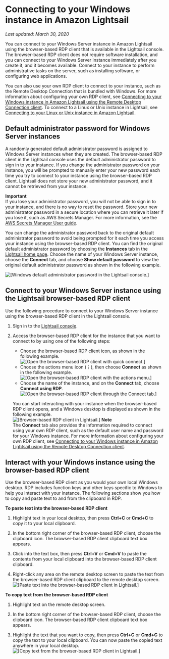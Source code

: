 # Connecting to your Windows instance in Amazon Lightsail<a name="connect-to-your-windows-based-instance-using-amazon-lightsail"></a>

 *Last updated: March 30, 2020* 

You can connect to your Windows Server instance in Amazon Lightsail using the browser\-based RDP client that is available in the Lightsail console\. The browser\-based RDP client does not require software installation, and you can connect to your Windows Server instance immediately after you create it, and it becomes available\. Connect to your instance to perform administrative tasks on the server, such as installing software, or configuring web applications\.

You can also use your own RDP client to connect to your instance, such as the Remote Desktop Connection that is bundled with Windows\. For more information about configuring your own RDP client, see [Connecting to your Windows instance in Amazon Lightsail using the Remote Desktop Connection client](amazon-lightsail-connecting-to-windows-instance-using-rdc.md)\. To connect to a Linux or Unix instance in Lightsail, see [Connecting to your Linux or Unix instance in Amazon Lightsail](lightsail-how-to-connect-to-your-instance-virtual-private-server.md)\.

## Default administrator password for Windows Server instances<a name="windows-admin-password"></a>

A randomly generated default administrator password is assigned to Windows Server instances when they are created\. The browser\-based RDP client in the Lightsail console uses the default administrator password to sign in to your instance\. If you change the administrator password on your instance, you will be prompted to manually enter your new password each time you try to connect to your instance using the browser\-based RDP client\. Lightsail does not store your new administrator password, and it cannot be retrieved from your instance\.

**Important**  
If you lose your administrator password, you will not be able to sign in to your instance, and there is no way to reset the password\. Store your new administrator password in a secure location where you can retrieve it later if you lose it, such as AWS Secrets Manager\. For more information, see the [AWS Secrets Manager User guide](https://docs.aws.amazon.com/secretsmanager/latest/userguide/intro.html)\.

You can change the administrator password back to the original default administrator password to avoid being prompted for it each time you access your instance using the browser\-based RDP client\. You can find the original default administrator password by choosing the **Instances** tab in the [Lightsail home page](https://lightsail.aws.amazon.com/)\. Choose the name of your Windows Server instance, choose the **Connect** tab, and choose **Show default password** to view the original default administrator password as shown in the following example\.

![\[Windows default administrator password in the Lightsail console.\]](https://d9yljz1nd5001.cloudfront.net/en_us/a7664053563006144d6133a21b463972/images/amazon-lightsail-windows-default-admin-password.png)

## Connect to your Windows Server instance using the Lightsail browser\-based RDP client<a name="connect-to-windows-using-browser"></a>

Use the following procedure to connect to your Windows Server instance using the browser\-based RDP client in the Lightsail console\.

1. Sign in to the [Lightsail console](https://lightsail.aws.amazon.com/)\.

1. Access the browser\-based RDP client for the instance that you want to connect to by using one of the following steps:
   + Choose the browser\-based RDP client icon, as shown in the following example\.  
![\[Open the browser-based RDP client with quick connect.\]](https://d9yljz1nd5001.cloudfront.net/en_us/a7664053563006144d6133a21b463972/images/connect-to-windows-instance-using-rdp-connection-shortcut.png)
   + Choose the actions menu icon \(⋮\), then choose **Connect** as shown in the following example\.  
![\[Open the browser-based RDP client with the actions menu.\]](https://d9yljz1nd5001.cloudfront.net/en_us/a7664053563006144d6133a21b463972/images/animated-gif-lightsail-instance-actions-menu-windows.gif)
   + Choose the name of the instance, and on the **Connect** tab, choose **Connect using RDP**\.  
![\[Open the browser-based RDP client through the Connect tab.\]](https://d9yljz1nd5001.cloudfront.net/en_us/a7664053563006144d6133a21b463972/images/amazon-lightsail-connect-using-rdp-button.png)

   You can start interacting with your instance when the browser\-based RDP client opens, and a Windows desktop is displayed as shown in the following example\.  
![\[Browser-based RDP client in Lightsail.\]](https://d9yljz1nd5001.cloudfront.net/en_us/a7664053563006144d6133a21b463972/images/amazon-lightsail-web-based-rdp-client.png)
**Note**  
The **Connect** tab also provides the information required to connect using your own RDP client, such as the default user name and password for your Windows instance\. For more information about configuring your own RDP client, see [Connecting to your Windows instance in Amazon Lightsail using the Remote Desktop Connection client](amazon-lightsail-connecting-to-windows-instance-using-rdc.md)\.

## Interact with your Windows instance using the browser\-based RDP client<a name="interact-with-your-instance"></a>

Use the browser\-based RDP client as you would your own local Windows desktop\. RDP includes function keys and other keys specific to Windows to help you interact with your instance\. The following sections show you how to copy and paste text to and from the clipboard in RDP\.

**To paste text into the browser\-based RDP client**

1. Highlight text in your local desktop, then press **Ctrl\+C** or **Cmd\+C** to copy it to your local clipboard\.

1. In the bottom right corner of the browser\-based RDP client, choose the clipboard icon\. The browser\-based RDP client clipboard text box appears\.

1. Click into the text box, then press **Ctrl\+V** or **Cmd\+V** to paste the contents from your local clipboard into the browser\-based RDP client clipboard\.

1. Right\-click any area on the remote desktop screen to paste the text from the browser\-based RDP client clipboard to the remote desktop screen\.  
![\[Paste text into the browser-based RDP client in Lightsail.\]](https://d9yljz1nd5001.cloudfront.net/en_us/a7664053563006144d6133a21b463972/images/amazon-lightsail-paste-rdp-windows.gif)

**To copy text from the browser\-based RDP client**

1. Highlight text on the remote desktop screen\.

1. In the bottom right corner of the browser\-based RDP client, choose the clipboard icon\. The browser\-based RDP client clipboard text box appears\.

1. Highlight the text that you want to copy, then press **Ctrl\+C** or **Cmd\+C** to copy the text to your local clipboard\. You can now paste the copied text anywhere in your local desktop\.  
![\[Copy text from the browser-based RDP client in Lightsail.\]](https://d9yljz1nd5001.cloudfront.net/en_us/a7664053563006144d6133a21b463972/images/amazon-lightsail-copy-rdp-windows.gif)
